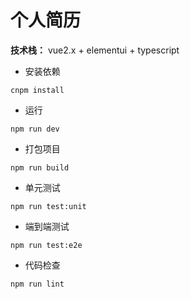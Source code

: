 # 个人简历
**技术栈：** vue2.x + elementui + typescript

- 安装依赖
```
cnpm install
```
- 运行
```
npm run dev
```
- 打包项目
```
npm run build
```
- 单元测试
```
npm run test:unit
```
- 端到端测试
```
npm run test:e2e
```
- 代码检查
```
npm run lint
```
